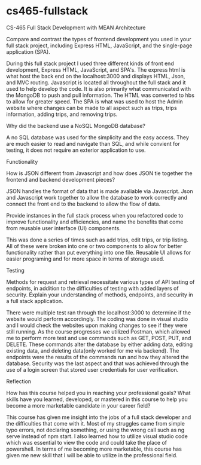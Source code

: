 # cs465-fullstack
CS-465 Full Stack Development with MEAN
Architecture

Compare and contrast the types of frontend development you used in your full stack project, including Express HTML, JavaScript, and the single-page application (SPA).

During this full stack project I used three different kinds of front end development, Express HTML, JavaScript, and SPA's. The express html is what host the back end on the localhost:3000 and displays HTML, Json, and MVC routing. Javascript is located all throughout the full stack and it used to help develop the code. It is also primarily what communicated with the MongoDB to push and pull information. The HTML was converted to hbs to allow for greater speed. The SPA is what was used to host the Admin website where changes can be made to all aspect such as trips, trips information, adding trips, and removing trips. 

Why did the backend use a NoSQL MongoDB database?

A no SQL database was used for the simplicity and the easy access. They are much easier to read and navigate than SQL, and while convient for testing, it does not require an exterior application to use. 

Functionality



How is JSON different from Javascript and how does JSON tie together the frontend and backend development pieces?

JSON handles the format of data that is made avaliable via Javascript. Json and Javascript work together to allow the database to work correctly and connect the front end to the backend to allow the flow of data.

Provide instances in the full stack process when you refactored code to improve functionality and efficiencies, and name the benefits that come from reusable user interface (UI) components.

This was done a series of times such as add trips, edit trips, or trip listing. All of these were broken into one or two components to allow for better functionality rather than put everything into one file. Reusable UI allows for easier programing and for more space in terms of storage used.

Testing

Methods for request and retrieval necessitate various types of API testing of endpoints, in addition to the difficulties of testing with added layers of security. Explain your understanding of methods, endpoints, and security in a full stack application.

There were multiple test ran through the localhost:3000 to determine if the website would perform accordingly. The coding was done in visual studio and I would check the websites upon making changes to see if they were still running. As the course progresses we utilized Postman, which allowed me to perform more test and use commands such as GET, POST, PUT, and DELETE. These commands alter the database by either adding data, editing existing data, and deleting data(only worked for me via backend). The endpoints were the results of the commands run and how they altered the database. Security was the last aspect and that was achieved through the use of a login screen that stored user credentials for user verification.


Reflection

How has this course helped you in reaching your professional goals? What skills have you learned, developed, or mastered in this course to help you become a more marketable candidate in your career field?

This course has given me insight into the jobs of a full stack developer and the difficulties that come with it. Most of my struggles came from simple typo errors, not declaring something, or using the wrong call such as ng serve instead of npm start. I also learned how to utilize visual studio code which was essential to view the code and could take the place of powershell. In terms of me becoming more marketable, this course has given me new skill that I will be able to utilize in the professional field.

